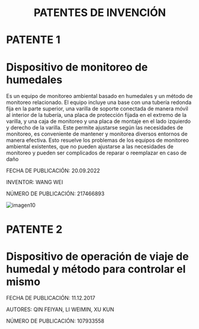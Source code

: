 <h1 align="center">PATENTES DE INVENCIÓN</h1>

# PATENTE 1
# Dispositivo de monitoreo de humedales
Es un equipo de monitoreo ambiental basado en humedales y un método de monitoreo relacionado. El equipo incluye una base con una tubería redonda fija en la parte superior, una varilla de soporte conectada de manera móvil al interior de la tubería, una placa de protección fijada en el extremo de la varilla, y una caja de monitoreo y una placa de montaje en el lado izquierdo y derecho de la varilla. Este permite ajustarse según las necesidades de monitoreo, es conveniente de mantener y monitorea diversos entornos de manera efectiva. Esto resuelve los problemas de los equipos de monitoreo ambiental existentes, que no pueden ajustarse a las necesidades de monitoreo y pueden ser complicados de reparar o reemplazar en caso de daño

<p>FECHA DE PUBLICACIÓN: 20.09.2022</p>
<p>INVENTOR: WANG WEI </p>
<p>NÚMERO DE PUBLICACIÓN: 217466893  </p>

![imagen10](https://user-images.githubusercontent.com/118635410/248678342-a3efa848-d88b-4683-9fd3-d938387dfef5.png)

# PATENTE 2
# Dispositivo de operación de viaje de humedal y método para controlar el mismo
<p>FECHA DE PUBLICACIÓN: 11.12.2017<p>  
<p>AUTORES: QIN FEIYAN, LI WEIMIN, XU KUN<p>
<p>NÚMERO DE PUBLICACIÓN: 107933558<p>
